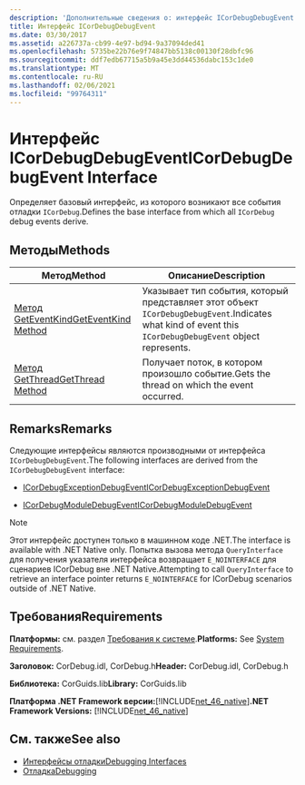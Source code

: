 ```yaml
---
description: 'Дополнительные сведения о: интерфейс ICorDebugDebugEvent'
title: Интерфейс ICorDebugDebugEvent
ms.date: 03/30/2017
ms.assetid: a226737a-cb99-4e97-bd94-9a37094ded41
ms.openlocfilehash: 5735be22b76e9f74847bb5138c00130f28dbfc96
ms.sourcegitcommit: ddf7edb67715a5b9a45e3dd44536dabc153c1de0
ms.translationtype: MT
ms.contentlocale: ru-RU
ms.lasthandoff: 02/06/2021
ms.locfileid: "99764311"
---
```

# <a name="icordebugdebugevent-interface"></a><span data-ttu-id="bdff7-103">Интерфейс ICorDebugDebugEvent</span><span class="sxs-lookup"><span data-stu-id="bdff7-103">ICorDebugDebugEvent Interface</span></span>

<span data-ttu-id="bdff7-104">Определяет базовый интерфейс, из которого возникают все события отладки `ICorDebug`.</span><span class="sxs-lookup"><span data-stu-id="bdff7-104">Defines the base interface from which all `ICorDebug` debug events derive.</span></span>  
  
## <a name="methods"></a><span data-ttu-id="bdff7-105">Методы</span><span class="sxs-lookup"><span data-stu-id="bdff7-105">Methods</span></span>  
  
|<span data-ttu-id="bdff7-106">Метод</span><span class="sxs-lookup"><span data-stu-id="bdff7-106">Method</span></span>|<span data-ttu-id="bdff7-107">Описание</span><span class="sxs-lookup"><span data-stu-id="bdff7-107">Description</span></span>|  
|------------|-----------------|  
|[<span data-ttu-id="bdff7-108">Метод GetEventKind</span><span class="sxs-lookup"><span data-stu-id="bdff7-108">GetEventKind Method</span></span>](icordebugdebugevent-geteventkind-method.md)|<span data-ttu-id="bdff7-109">Указывает тип события, который представляет этот объект `ICorDebugDebugEvent`.</span><span class="sxs-lookup"><span data-stu-id="bdff7-109">Indicates what kind of event this `ICorDebugDebugEvent` object represents.</span></span>|  
|[<span data-ttu-id="bdff7-110">Метод GetThread</span><span class="sxs-lookup"><span data-stu-id="bdff7-110">GetThread Method</span></span>](icordebugdebugevent-getthread-method.md)|<span data-ttu-id="bdff7-111">Получает поток, в котором произошло событие.</span><span class="sxs-lookup"><span data-stu-id="bdff7-111">Gets the thread on which the event occurred.</span></span>|  
  
## <a name="remarks"></a><span data-ttu-id="bdff7-112">Remarks</span><span class="sxs-lookup"><span data-stu-id="bdff7-112">Remarks</span></span>  

 <span data-ttu-id="bdff7-113">Следующие интерфейсы являются производными от интерфейса `ICorDebugDebugEvent`.</span><span class="sxs-lookup"><span data-stu-id="bdff7-113">The following interfaces are derived from the `ICorDebugDebugEvent` interface:</span></span>  
  
- [<span data-ttu-id="bdff7-114">ICorDebugExceptionDebugEvent</span><span class="sxs-lookup"><span data-stu-id="bdff7-114">ICorDebugExceptionDebugEvent</span></span>](icordebugexceptiondebugevent-interface.md)  
  
- [<span data-ttu-id="bdff7-115">ICorDebugModuleDebugEvent</span><span class="sxs-lookup"><span data-stu-id="bdff7-115">ICorDebugModuleDebugEvent</span></span>](icordebugmoduledebugevent-interface.md)  
  
> [!NOTE]
> <span data-ttu-id="bdff7-116">Этот интерфейс доступен только в машинном коде .NET.</span><span class="sxs-lookup"><span data-stu-id="bdff7-116">The interface is available with .NET Native only.</span></span> <span data-ttu-id="bdff7-117">Попытка вызова метода `QueryInterface` для получения указателя интерфейса возвращает `E_NOINTERFACE` для сценариев ICorDebug вне .NET Native.</span><span class="sxs-lookup"><span data-stu-id="bdff7-117">Attempting to call `QueryInterface` to retrieve an interface pointer returns `E_NOINTERFACE` for ICorDebug scenarios outside of .NET Native.</span></span>  
  
## <a name="requirements"></a><span data-ttu-id="bdff7-118">Требования</span><span class="sxs-lookup"><span data-stu-id="bdff7-118">Requirements</span></span>  

 <span data-ttu-id="bdff7-119">**Платформы:** см. раздел [Требования к системе](../../get-started/system-requirements.md).</span><span class="sxs-lookup"><span data-stu-id="bdff7-119">**Platforms:** See [System Requirements](../../get-started/system-requirements.md).</span></span>  
  
 <span data-ttu-id="bdff7-120">**Заголовок:** CorDebug.idl, CorDebug.h</span><span class="sxs-lookup"><span data-stu-id="bdff7-120">**Header:** CorDebug.idl, CorDebug.h</span></span>  
  
 <span data-ttu-id="bdff7-121">**Библиотека:** CorGuids.lib</span><span class="sxs-lookup"><span data-stu-id="bdff7-121">**Library:** CorGuids.lib</span></span>  
  
 <span data-ttu-id="bdff7-122">**Платформа .NET Framework версии:**[!INCLUDE[net_46_native](../../../../includes/net-46-native-md.md)]</span><span class="sxs-lookup"><span data-stu-id="bdff7-122">**.NET Framework Versions:** [!INCLUDE[net_46_native](../../../../includes/net-46-native-md.md)]</span></span>  
  
## <a name="see-also"></a><span data-ttu-id="bdff7-123">См. также</span><span class="sxs-lookup"><span data-stu-id="bdff7-123">See also</span></span>

- [<span data-ttu-id="bdff7-124">Интерфейсы отладки</span><span class="sxs-lookup"><span data-stu-id="bdff7-124">Debugging Interfaces</span></span>](debugging-interfaces.md)
- [<span data-ttu-id="bdff7-125">Отладка</span><span class="sxs-lookup"><span data-stu-id="bdff7-125">Debugging</span></span>](index.md)
